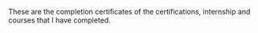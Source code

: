 These are the completion certificates of the certifications, internship and courses that I have completed.

